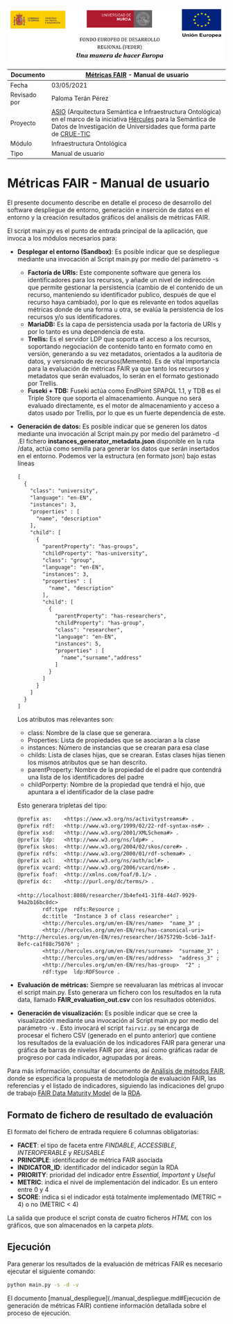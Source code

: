 ![](./images/logos_feder.png)

| Documento    | [Métricas FAIR](README.md) - Manual de usuario               |
| ------------ | ------------------------------------------------------------ |
| Fecha        | 03/05/2021                                                   |
| Revisado por | Paloma Terán Pérez                                           |
| Proyecto     | [ASIO](https://www.um.es/web/hercules/proyectos/asio) (Arquitectura Semántica e Infraestructura Ontológica) en el marco de la iniciativa [Hércules](https://www.um.es/web/hercules/) para la Semántica de Datos de Investigación de Universidades que forma parte de [CRUE-TIC](https://tic.crue.org/hercules/) |
| Módulo       | Infraestructura Ontológica                                   |
| Tipo         | Manual de usuario                                            |

# Métricas FAIR - Manual de usuario

El presente documento describe en detalle el proceso de desarrollo del software despliegue de entorno, generación e inserción de datos en el entorno y la creación resultados gráficos del análisis de métricas FAIR.

El script main.py es el punto de entrada principal de la aplicación, que invoca a los módulos necesarios para:

- **Desplegar el entorno (Sandbox)**: Es posible indicar que se despliegue mediante una invocación al Script main.py por medio del parámetro -s 

  - **Factoría de URIs:** Este componente software que genera los identificadores para los recursos, y añade un nivel de indirección que permite gestionar la persistencia (cambio de el contenido de un recurso, manteniendo su identificador publico, después de que el recurso haya cambiado), por lo que es relevante en todos aquellas métricas donde de una forma u otra, se evalúa la persistencia de los recursos y/o sus identificadores.
  - **MariaDB:** Es la capa de persistencia usada por la factoría de URIs y por lo tanto es una dependencia de esta.
  - **Trellis:** Es el servidor LDP que soporta el acceso a los recursos, soportando negociación de contenido tanto en formato como en versión, generando a su vez metadatos, orientados a la auditoria de datos, y versionado de recursos(Memento). Es de vital importancia para la evaluación de métricas FAIR ya que tanto los recursos y metadatos que serán evaluados, lo serán en el formato gestionado por Trellis.
  - **Fuseki + TDB:** Fuseki actúa como EndPoint SPAPQL 1.1, y TDB es el Triple Store que soporta el almacenamiento. Aunque no será evaluado directamente, es el motor de almacenamiento y acceso a datos usado por Trellis, por lo que es un fuerte dependencia de este.

- **Generación de datos:** Es posible indicar que se generen los datos mediante una invocación al Script main.py por medio del parámetro -d .El fichero **instances_generator_metadata.json** disponible en la ruta /data, actúa como semilla para generar los  datos que serán insertados en el entorno. Podemos ver la estructura (en formato json) bajo estas líneas

  ```
  [
    {
      "class": "university",
      "language": "en-EN",
      "instances": 3,
      "properties" : [
        "name", "description"
      ],
      "child": [
        {
          "parentProperty": "has-groups",
          "childProperty": "has-university",
          "class": "group",
          "language": "en-EN",
          "instances": 3,
          "properties" : [
            "name", "description"
          ],
          "child": [
            {
              "parentProperty": "has-researchers",
              "childProperty": "has-group",
              "class": "researcher",
              "language": "en-EN",
              "instances": 5,
              "properties" : [
                "name","surname","address"
              ]
            }
          ]
        }
      ]
    }
  ]
  ```

  Los atributos mas relevantes son:

  - class: Nombre de la clase que se generara.
  - Properties: Lista de propiedades que se asociaran a la clase
  - instances: Número de instancias que se crearan para esa clase
  - childs: Lista de clases hijas, que se crearan. Estas clases hijas tienen los mismos atributos que se han descrito.
  - parentProperty: Nombre de la propiedad de el padre que contendrá una lista de los identificadores del padre
  - childPorperty: Nombre de la propiedad que tendrá el hijo, que apuntara a el identificador de la clase padre

  Esto generara tripletas del tipo:

  ~~~
  @prefix as:    <https://www.w3.org/ns/activitystreams#> .
  @prefix rdf:   <http://www.w3.org/1999/02/22-rdf-syntax-ns#> .
  @prefix xsd:   <http://www.w3.org/2001/XMLSchema#> .
  @prefix ldp:   <http://www.w3.org/ns/ldp#> .
  @prefix skos:  <http://www.w3.org/2004/02/skos/core#> .
  @prefix rdfs:  <http://www.w3.org/2000/01/rdf-schema#> .
  @prefix acl:   <http://www.w3.org/ns/auth/acl#> .
  @prefix vcard: <http://www.w3.org/2006/vcard/ns#> .
  @prefix foaf:  <http://xmlns.com/foaf/0.1/> .
  @prefix dc:    <http://purl.org/dc/terms/> .
  
  <http://localhost:8080/researcher/3b4efe41-31f8-44d7-9929-94a2b16bc8dc>
          rdf:type  rdfs:Resource ;
          dc:title  "Instance 3 of class researcher" ;
          <http://hercules.org/um/en-EN/res/name>  "name_3" ;
          <http://hercules.org/um/en-EN/res/has-canonical-uri>  "http://hercules.org/um/en-EN/res/researcher/1675729b-5cb6-3a1f-8efc-ca1f88c75076" ;
          <http://hercules.org/um/en-EN/res/surname>  "surname_3" ;
          <http://hercules.org/um/en-EN/res/address>  "address_3" ;
          <http://hercules.org/um/en-EN/res/has-group>  "2" ;
          rdf:type  ldp:RDFSource .
  
  ~~~

- **Evaluación de métricas:** Siempre se reevaluaran las métricas al invocar el script main.py. Esto generara un fichero con los resultados en la ruta data, llamado  **FAIR_evaluation_out.csv** con los resultados obtenidos.

* **Generación de visualización:** Es posible indicar que se cree la visualización mediante una invocación al Script main.py por medio del parámetro -v . Esto invocará el script `fairviz.py` se encarga de procesar el fichero CSV (generado en el punto anterior) que contiene los resultados de la evaluación de los indicadores FAIR para generar una gráfica de barras de niveles FAIR por área, así como gráficas radar de progreso por cada indicador, agrupadas por áreas.

Para más información, consultar el documento de [Análisis de métodos FAIR](../05-An%C3%A1lisis_de_m%C3%A9todos_FAIR/ASIO_Izertis_AnalisisDeMetodosFAIR.md), donde se especifica la propuesta de metodología de evaluación FAIR, las referencias y el listado de indicadores, siguiendo las indicaciones del grupo de trabajo [FAIR Data Maturity Model](https://www.rd-alliance.org/groups/fair-data-maturity-model-wg) de la [RDA](https://www.rd-alliance.org/).

## Formato de fichero de resultado de evaluación

El formato del fichero de entrada requiere 6 columnas obligatorias:
* **FACET**: el tipo de faceta entre *FINDABLE*, *ACCESSIBLE*, *INTEROPERABLE* y *REUSABLE*
* **PRINCIPLE**: identificador de métrica FAIR asociada
* **INDICATOR_ID**: identificador del indicador según la RDA
* **PRIORITY**: prioridad del indicador entre *Essential*, *Important* y *Useful*
* **METRIC**: indica el nivel de implementación del indicador. Es un entero entre 0 y 4
* **SCORE**: indica si el indicador está totalmente implementado (METRIC = 4) o no (METRIC < 4)

La salida que produce el script consta de cuatro ficheros *HTML* con los gráficos, que son almacenados
en la carpeta *plots*.

## Ejecución

Para generar los resultados de la evaluación de métricas FAIR es necesario ejecutar el siguiente comando:

```bash
python main.py -s -d -v
```

El documento [manual_despliegue](./manual_despliegue.md#Ejecución de generación de métricas FAIR) contiene información detallada sobre el proceso de ejecución.
